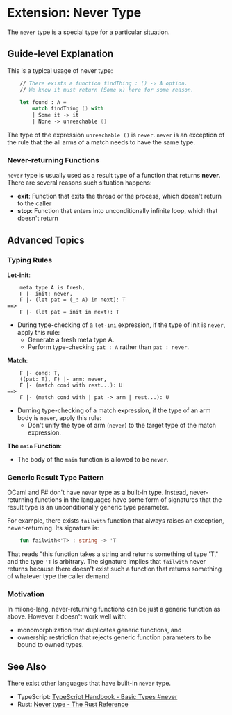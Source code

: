 # Extension: Never Type

The `never` type is a special type for a particular situation.

## Guide-level Explanation

This is a typical usage of never type:

```fsharp
    // There exists a function findThing : () -> A option.
    // We know it must return (Some x) here for some reason.

    let found : A =
        match findThing () with
        | Some it -> it
        | None -> unreachable ()
```

The type of the expression `unreachable ()` is `never`.
`never` is an exception of the rule that the all arms of a match needs to have the same type.

### Never-returning Functions

`never` type is usually used as a result type of a function that returns **never**.
There are several reasons such situation happens:

- **exit**: Function that exits the thread or the process, which doesn't return to the caller
- **stop**: Function that enters into unconditionally infinite loop, which that doesn't return

## Advanced Topics

### Typing Rules

**Let-init**:

```
    meta type A is fresh,
    Γ |- init: never,
    Γ |- (let pat = (_: A) in next): T
==>
    Γ |- (let pat = init in next): T
```

- During type-checking of a `let-ini` expression,
    if the type of init is `never`,
    apply this rule:
    - Generate a fresh meta type A.
    - Perform type-checking `pat : A` rather than `pat : never`.

**Match**:

```
    Γ |- cond: T,
    ((pat: T), Γ) |- arm: never,
    Γ |- (match cond with rest...): U
==>
    Γ |- (match cond with | pat -> arm | rest...): U
```

- Durning type-checking of a match expression,
    if the type of an arm body is `never`,
    apply this rule:
    - Don't unify the type of arm (`never`) to the target type of the match expression.

**The `main` Function**:

- The body of the `main` function is allowed to be `never`.

### Generic Result Type Pattern

OCaml and F# don't have `never` type as a built-in type.
Instead, never-returning functions in the languages have some form of signatures that the result type is an unconditionally generic type parameter.

For example, there exists `failwith` function that always raises an exception, never-returning.
Its signature is:

```fsharp
    fun failwith<'T> : string -> 'T
```

That reads "this function takes a string and returns something of type 'T," and the type `'T` is arbitrary.
The signature implies that `failwith` never returns because there doesn't exist such a function that returns something of whatever type the caller demand.

### Motivation

In milone-lang, never-returning functions can be just a generic function as above.
However it doesn't work well with:

- monomorphization that duplicates generic functions, and
- ownership restriction that rejects generic function parameters to be bound to owned types.

## See Also

There exist other languages that have built-in `never` type.

- TypeScript: [TypeScript Handbook - Basic Types #never](https://www.typescriptlang.org/docs/handbook/basic-types.html#never)
- Rust: [Never type - The Rust Reference](https://doc.rust-lang.org/reference/types/never.html)
